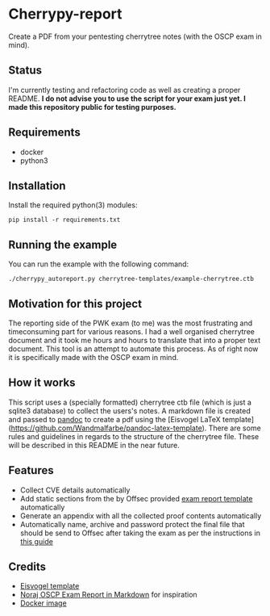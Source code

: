 # Cherrypy-report
Create a PDF from your pentesting cherrytree notes (with the OSCP exam in mind).

## Status
I'm currently testing and refactoring code as well as creating a proper README. **I do not advise you to use the script for your exam just yet. I made this repository public for testing purposes.**


## Requirements

* docker
* python3

## Installation

Install the required python(3) modules:

```console
pip install -r requirements.txt
```

## Running the example
You can run the example with the following command:

```console
./cherrypy_autoreport.py cherrytree-templates/example-cherrytree.ctb
```

## Motivation for this project

The reporting side of the PWK exam (to me) was the most frustrating and timeconsuming part for various reasons. I had a well organised cherrytree document and it took me hours and hours to translate that into a proper text document. This tool is an attempt to automate this process. As of right now it is specifically made with the OSCP exam in mind. 

## How it works

This script uses a (specially formatted) cherrytree ctb file (which is just a sqlite3 database) to collect the users's notes. A markdown file is created and passed to [pandoc](https://pandoc.org/) to create a pdf using the [Eisvogel LaTeX template] (https://github.com/Wandmalfarbe/pandoc-latex-template). There are some rules and guidelines in regards to the structure of the cherrytree file. These will be described in this README in the near future.

## Features
* Collect CVE details automatically
* Add static sections from the by Offsec provided [exam report template](https://www.offensive-security.com/pwk-online/PWK-Example-Report-v1.pdf) automatically
* Generate an appendix with all the collected proof contents automatically
* Automatically name, archive and password protect the final file that should be send to Offsec after taking the exam as per the instructions in [this guide](https://support.offensive-security.com/oscp-exam-guide/)

## Credits

* [Eisvogel template](https://github.com/Wandmalfarbe/pandoc-latex-template)
* [Noraj OSCP Exam Report in Markdown](https://github.com/noraj/OSCP-Exam-Report-Template-Markdown) for inspiration
* [Docker image](https://github.com/rstropek/pandoc-latex)

